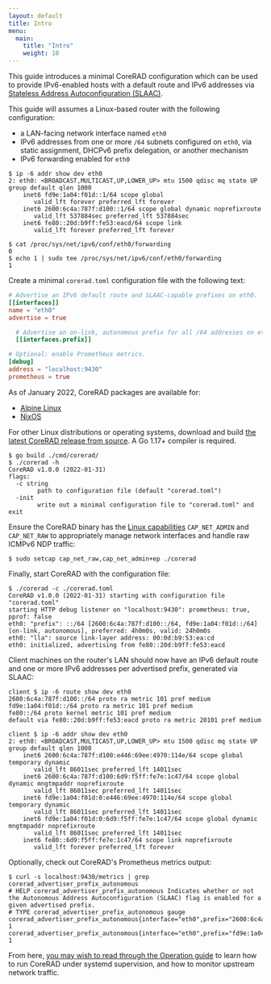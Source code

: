 ```yaml
---
layout: default
title: Intro
menu:
  main:
    title: "Intro"
    weight: 10
---
```


This guide introduces a minimal CoreRAD configuration which can be used to
provide IPv6-enabled hosts with a default route and IPv6 addresses via
[Stateless Address Autoconfiguration
(SLAAC)](https://en.wikipedia.org/wiki/IPv6#Stateless_address_autoconfiguration_(SLAAC)).

This guide will assumes a Linux-based router with the following configuration:

- a LAN-facing network interface named `eth0`
- IPv6 addresses from one or more `/64` subnets configured on `eth0`, via static
  assignment, DHCPv6 prefix delegation, or another mechanism
- IPv6 forwarding enabled for `eth0`

```text
$ ip -6 addr show dev eth0
2: eth0: <BROADCAST,MULTICAST,UP,LOWER_UP> mtu 1500 qdisc mq state UP group default qlen 1000
    inet6 fd9e:1a04:f01d::1/64 scope global
       valid_lft forever preferred_lft forever
    inet6 2600:6c4a:787f:d100::1/64 scope global dynamic noprefixroute
       valid_lft 537884sec preferred_lft 537884sec
    inet6 fe80::20d:b9ff:fe53:eacd/64 scope link
       valid_lft forever preferred_lft forever
```
```text
$ cat /proc/sys/net/ipv6/conf/eth0/forwarding
0
$ echo 1 | sudo tee /proc/sys/net/ipv6/conf/eth0/forwarding
1
```

Create a minimal `corerad.toml` configuration file with the following text:

```toml
# Advertise an IPv6 default route and SLAAC-capable prefixes on eth0.
[[interfaces]]
name = "eth0"
advertise = true

  # Advertise an on-link, autonomous prefix for all /64 addresses on eth0.
  [[interfaces.prefix]]

# Optional: enable Prometheus metrics.
[debug]
address = "localhost:9430"
prometheus = true
```

As of January 2022, CoreRAD packages are available for:

- [Alpine Linux](https://pkgs.alpinelinux.org/packages?name=corerad&branch=edge)
- [NixOS](https://search.nixos.org/packages?query=corerad)

For other Linux distributions or operating systems, download and build [the
latest CoreRAD release from
source](https://github.com/mdlayher/corerad/releases). A Go 1.17+ compiler is
required.

```text
$ go build ./cmd/corerad/
$ ./corerad -h
CoreRAD v1.0.0 (2022-01-31)
flags:
  -c string
        path to configuration file (default "corerad.toml")
  -init
        write out a minimal configuration file to "corerad.toml" and exit
```

Ensure the CoreRAD binary has the [Linux
capabilities](https://man7.org/linux/man-pages/man7/capabilities.7.html)
`CAP_NET_ADMIN` and `CAP_NET_RAW` to appropriately manage network interfaces and
handle raw ICMPv6 NDP traffic:

```text
$ sudo setcap cap_net_raw,cap_net_admin+ep ./corerad
```

Finally, start CoreRAD with the configuration file:

```text
$ ./corerad -c ./corerad.toml
CoreRAD v1.0.0 (2022-01-31) starting with configuration file "corerad.toml"
starting HTTP debug listener on "localhost:9430": prometheus: true, pprof: false
eth0: "prefix": ::/64 [2600:6c4a:787f:d100::/64, fd9e:1a04:f01d::/64] [on-link, autonomous], preferred: 4h0m0s, valid: 24h0m0s
eth0: "lla": source link-layer address: 00:0d:b9:53:ea:cd
eth0: initialized, advertising from fe80::20d:b9ff:fe53:eacd
```

Client machines on the router's LAN should now have an IPv6 default route and
one or more IPv6 addresses per advertised prefix, generated via SLAAC:

```text
client $ ip -6 route show dev eth0
2600:6c4a:787f:d100::/64 proto ra metric 101 pref medium
fd9e:1a04:f01d::/64 proto ra metric 101 pref medium
fe80::/64 proto kernel metric 101 pref medium
default via fe80::20d:b9ff:fe53:eacd proto ra metric 20101 pref medium
```
```text
client $ ip -6 addr show dev eth0
2: eth0: <BROADCAST,MULTICAST,UP,LOWER_UP> mtu 1500 qdisc mq state UP group default qlen 1000
    inet6 2600:6c4a:787f:d100:e446:69ee:4970:114e/64 scope global temporary dynamic
       valid_lft 86011sec preferred_lft 14011sec
    inet6 2600:6c4a:787f:d100:6d9:f5ff:fe7e:1c47/64 scope global dynamic mngtmpaddr noprefixroute
       valid_lft 86011sec preferred_lft 14011sec
    inet6 fd9e:1a04:f01d:0:e446:69ee:4970:114e/64 scope global temporary dynamic
       valid_lft 86011sec preferred_lft 14011sec
    inet6 fd9e:1a04:f01d:0:6d9:f5ff:fe7e:1c47/64 scope global dynamic mngtmpaddr noprefixroute
       valid_lft 86011sec preferred_lft 14011sec
    inet6 fe80::6d9:f5ff:fe7e:1c47/64 scope link noprefixroute
       valid_lft forever preferred_lft forever
```

Optionally, check out CoreRAD's Prometheus metrics output:

```text
$ curl -s localhost:9430/metrics | grep corerad_advertiser_prefix_autonomous
# HELP corerad_advertiser_prefix_autonomous Indicates whether or not the Autonomous Address Autoconfiguration (SLAAC) flag is enabled for a given advertised prefix.
# TYPE corerad_advertiser_prefix_autonomous gauge
corerad_advertiser_prefix_autonomous{interface="eth0",prefix="2600:6c4a:787f:d100::/64"} 1
corerad_advertiser_prefix_autonomous{interface="eth0",prefix="fd9e:1a04:f01d::/64"} 1
```

From here, [you may wish to read through the Operation guide](/operation) to
learn how to run CoreRAD under systemd supervision, and how to monitor upstream
network traffic.
